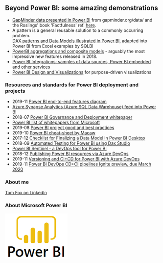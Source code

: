 ## Beyond Power BI: some amazing demonstrations

- [GapMinder data presented in Power BI](https://beyondpowerbi.com/Power-BI-samples-GapMinder/) 
  from gapminder.org/data/ and the Roslings' book 'Factfulness' ref. [here](https://en.wikipedia.org/wiki/Factfulness:_Ten_Reasons_We%27re_Wrong_About_the_World_%E2%80%93_and_Why_Things_Are_Better_Than_You_Think).
- A pattern is a general reusable solution to a commonly occurring problem.  
  [DAX patterns and Data Models illustrated in Power BI](https://beyondpowerbi.com/Power-BI-samples-DAX-patterns/), adapted into Power BI from Excel examples by SQLBI
- [PowerBI aggregations and composite models](https://beyondpowerbi.com/Power-BI-aggregations-composite-models/) - arguably the most impressive new features released in 2018.
- [Power BI Integrations: samples of data sources, Power BI embedded and other services](https://beyondpowerbi.com/Power-BI-integrations)
- [Power BI Design and Visualizations](https://beyondpowerbi.com/Power-BI-Design-and-Visualizations) for purpose-driven visualizations
  
### Resources and standards for Power BI deployment and projects

- 2019-11 [Power BI end-to-end features diagram](https://www.coatesdatastrategies.com/s/PowerBIEndToEndDiagram_MelissaCoates.pdf)
- [Azure Synapse Analytics (Azure SQL Data Warehouse) feed into Power BI](https://azure.microsoft.com/en-gb/services/synapse-analytics/)
- 2018-07 [Power BI Governance and Deployment whitepaper](https://docs.microsoft.com/en-gb/power-bi/service-admin-governance)
- [Power BI list of whitepapers from Microsoft](https://docs.microsoft.com/en-gb/power-bi/whitepapers)
- 2019-08 [Power BI project good and best practices](https://sqlserverbi.blog/2019/08/24/power-bi-project-good-and-best-practices/)
- 2019-10 [Power BI cheat-sheet by Macaw](https://bit.ly/cheatsheetpbi)
- 2017-12 [Checklist for Finalizing a Data Model in Power BI Desktop](https://www.sqlchick.com/entries/2017/12/23/checklist-for-finalizing-a-data-model-in-power-bi-desktop)
- 2018-09 [Automated Testing for Power BI using Dax Studio](https://powerpivotpro.com/2018/09/automated-testing-using-dax-for-power-bi/)
- [Power BI Sentinel - a DevOps tool for Power BI](https://www.powerbisentinel.com/power-bi-devops/)
- 2018-12 [Publishing Power BI resources via Azure DevOps](https://msftplayground.com/2018/12/administrating-and-publishing-power-bi-resources-via-azure-devops/)
- 2019-11 [Versioning and CI+CD for Power BI with Azure DevOps](https://data-marc.com/2019/11/12/versioning-and-ci-cd-for-power-bi-with-azure-devops/)
- 2019-11 [Power BI DevOps CD+CI pipelines Ignite preview, due March 2020](https://myignite.techcommunity.microsoft.com/sessions/83502?source=sessions)


### About me
[Tom Fox on LinkedIn](https://www.linkedin.com/in/tomfox247/)

### About Microsoft Power BI
[![Microsoft Power BI main page](images/power-bi-logo.png "click to follow link")](https://powerbi.microsoft.com/en-us/)
